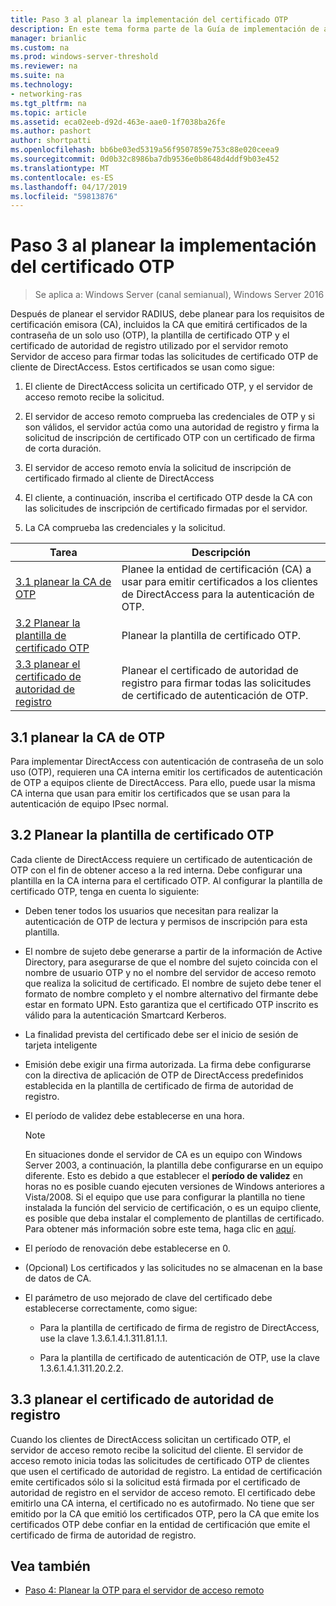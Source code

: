 ```yaml
---
title: Paso 3 al planear la implementación del certificado OTP
description: En este tema forma parte de la Guía de implementación de acceso remoto con autenticación OTP en Windows Server 2016.
manager: brianlic
ms.custom: na
ms.prod: windows-server-threshold
ms.reviewer: na
ms.suite: na
ms.technology:
- networking-ras
ms.tgt_pltfrm: na
ms.topic: article
ms.assetid: eca02eeb-d92d-463e-aae0-1f7038ba26fe
ms.author: pashort
author: shortpatti
ms.openlocfilehash: bb6be03ed5319a56f9507859e753c88e020ceea9
ms.sourcegitcommit: 0d0b32c8986ba7db9536e0b8648d4ddf9b03e452
ms.translationtype: MT
ms.contentlocale: es-ES
ms.lasthandoff: 04/17/2019
ms.locfileid: "59813876"
---
```

# <a name="step-3-plan-otp-certificate-deployment"></a>Paso 3 al planear la implementación del certificado OTP

>Se aplica a: Windows Server (canal semianual), Windows Server 2016

Después de planear el servidor RADIUS, debe planear para los requisitos de certificación emisora (CA), incluidos la CA que emitirá certificados de la contraseña de un solo uso (OTP), la plantilla de certificado OTP y el certificado de autoridad de registro utilizado por el servidor remoto Servidor de acceso para firmar todas las solicitudes de certificado OTP de cliente de DirectAccess. Estos certificados se usan como sigue:  
  
1.  El cliente de DirectAccess solicita un certificado OTP, y el servidor de acceso remoto recibe la solicitud.  
  
2.  El servidor de acceso remoto comprueba las credenciales de OTP y si son válidos, el servidor actúa como una autoridad de registro y firma la solicitud de inscripción de certificado OTP con un certificado de firma de corta duración.  
  
3.  El servidor de acceso remoto envía la solicitud de inscripción de certificado firmado al cliente de DirectAccess  
  
4.  El cliente, a continuación, inscriba el certificado OTP desde la CA con las solicitudes de inscripción de certificado firmadas por el servidor.  
  
5.  La CA comprueba las credenciales y la solicitud.  
  
|Tarea|Descripción|  
|----|--------|  
|[3.1 planear la CA de OTP](#bkmk_3_1_CA)|Planee la entidad de certificación (CA) a usar para emitir certificados a los clientes de DirectAccess para la autenticación de OTP.|  
|[3.2 Planear la plantilla de certificado OTP](#bkmk_3_2_OTP_Cert)|Planear la plantilla de certificado OTP.|
|[3.3 planear el certificado de autoridad de registro](#bkmk_33RACert)|Planear el certificado de autoridad de registro para firmar todas las solicitudes de certificado de autenticación de OTP.|

## <a name="bkmk_3_1_CA"></a>3.1 planear la CA de OTP  
Para implementar DirectAccess con autenticación de contraseña de un solo uso (OTP), requieren una CA interna emitir los certificados de autenticación de OTP a equipos cliente de DirectAccess. Para ello, puede usar la misma CA interna que usan para emitir los certificados que se usan para la autenticación de equipo IPsec normal.  
  
## <a name="bkmk_3_2_OTP_Cert"></a>3.2 Planear la plantilla de certificado OTP  
Cada cliente de DirectAccess requiere un certificado de autenticación de OTP con el fin de obtener acceso a la red interna. Debe configurar una plantilla en la CA interna para el certificado OTP. Al configurar la plantilla de certificado OTP, tenga en cuenta lo siguiente:  
  
-   Deben tener todos los usuarios que necesitan para realizar la autenticación de OTP de lectura y permisos de inscripción para esta plantilla.  
  
-   El nombre de sujeto debe generarse a partir de la información de Active Directory, para asegurarse de que el nombre del sujeto coincida con el nombre de usuario OTP y no el nombre del servidor de acceso remoto que realiza la solicitud de certificado. El nombre de sujeto debe tener el formato de nombre completo y el nombre alternativo del firmante debe estar en formato UPN. Esto garantiza que el certificado OTP inscrito es válido para la autenticación Smartcard Kerberos.  
  
-   La finalidad prevista del certificado debe ser el inicio de sesión de tarjeta inteligente  
  
-   Emisión debe exigir una firma autorizada. La firma debe configurarse con la directiva de aplicación de OTP de DirectAccess predefinidos establecida en la plantilla de certificado de firma de autoridad de registro.  
  
-   El período de validez debe establecerse en una hora.  
  
    > [!NOTE]  
    > En situaciones donde el servidor de CA es un equipo con Windows Server 2003, a continuación, la plantilla debe configurarse en un equipo diferente. Esto es debido a que establecer el **período de validez** en horas no es posible cuando ejecuten versiones de Windows anteriores a Vista/2008. Si el equipo que use para configurar la plantilla no tiene instalada la función del servicio de certificación, o es un equipo cliente, es posible que deba instalar el complemento de plantillas de certificado. Para obtener más información sobre este tema, haga clic en [aquí](https://technet.microsoft.com/library/cc732445.aspx).  
  
-   El período de renovación debe establecerse en 0.  
  
-   (Opcional) Los certificados y las solicitudes no se almacenan en la base de datos de CA.  
  
-   El parámetro de uso mejorado de clave del certificado debe establecerse correctamente, como sigue:  
  
    -   Para la plantilla de certificado de firma de registro de DirectAccess, use la clave 1.3.6.1.4.1.311.81.1.1.  
  
    -   Para la plantilla de certificado de autenticación de OTP, use la clave 1.3.6.1.4.1.311.20.2.2.  
  
## <a name="bkmk_33RACert"></a>3.3 planear el certificado de autoridad de registro  
Cuando los clientes de DirectAccess solicitan un certificado OTP, el servidor de acceso remoto recibe la solicitud del cliente. El servidor de acceso remoto inicia todas las solicitudes de certificado OTP de clientes que usen el certificado de autoridad de registro. La entidad de certificación emite certificados sólo si la solicitud está firmada por el certificado de autoridad de registro en el servidor de acceso remoto. El certificado debe emitirlo una CA interna, el certificado no es autofirmado. No tiene que ser emitido por la CA que emitió los certificados OTP, pero la CA que emite los certificados OTP debe confiar en la entidad de certificación que emite el certificado de firma de autoridad de registro.  
  
## <a name="BKMK_Links"></a>Vea también  
  
-   [Paso 4: Planear la OTP para el servidor de acceso remoto](Step-4-Plan-for-OTP-on-the-Remote-Access-Server.md)  
  


